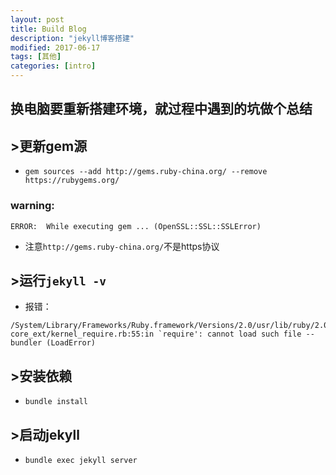 ```yaml
---
layout: post
title: Build Blog
description: "jekyll博客搭建"
modified: 2017-06-17
tags: [其他]
categories: [intro]
---
```

## 换电脑要重新搭建环境，就过程中遇到的坑做个总结

## >更新gem源
- `gem sources --add http://gems.ruby-china.org/ --remove https://rubygems.org/`
### warning:
`ERROR:  While executing gem ... (OpenSSL::SSL::SSLError)`
- 注意`http://gems.ruby-china.org/`不是https协议

<!-- more -->

## >运行`jekyll -v`
- 报错：

```
/System/Library/Frameworks/Ruby.framework/Versions/2.0/usr/lib/ruby/2.0.0/rubygems/
core_ext/kernel_require.rb:55:in `require': cannot load such file -- bundler (LoadError)

```
## >安装依赖
- `bundle install`

## >启动jekyll
- `bundle exec jekyll server`



